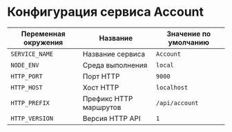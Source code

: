 # Конфигурация сервиса Account

| Переменная окружения | Название               | Значение по умолчанию |
| -------------------- | ---------------------- | --------------------- |
| `SERVICE_NAME`       | Название сервиса       | `Account`             |
| `NODE_ENV`           | Среда выполнения       | `local`               |
| `HTTP_PORT`          | Порт HTTP              | `9000`                |
| `HTTP_HOST`          | Хост HTTP              | `localhost`           |
| `HTTP_PREFIX`        | Префикс HTTP маршрутов | `/api/account`        |
| `HTTP_VERSION`       | Версия HTTP API        | `1`                   |
